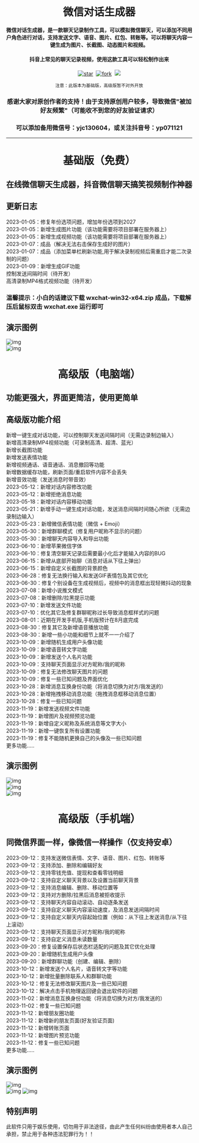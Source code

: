 <h1 align="center">微信对话生成器</h1>

<h4 align="center">微信对话生成器，是一款聊天记录制作工具，可以模拟微信聊天，可以添加不同用户角色进行对话，支持发送文字、语音、图片、红包、转账等。可以将聊天内容一键生成为图片、长截图、动态图片和视频。</h4>
<h4 align="center">抖音上常见的聊天记录视频，使用这款工具可以轻松制作出来</h4>
<div align="center">

[![star](https://gitee.com/lifeixue/weixin-chat/badge/star.svg)](https://gitee.com/lifeixue/weixin-chat)  [![fork](https://gitee.com/lifeixue/weixin-chat/badge/fork.svg)](https://gitee.com/lifeixue/weixin-chat)  [![](https://img.shields.io/badge/微信：-tmall12-red)]()

```shell
注意：此版本为基础版，高级版暂不对外开放
```

### 感谢大家对原创作者的支持！由于支持原创用户较多，导致微信"被加好友频繁"（可能收不到您的好友验证请求）  
### 可以添加备用微信号：yjc130604，或关注抖音号：yp071121
------------------------------------------------------------------------
</div>

<h1 align="center">基础版（免费）</h1>

## 在线微信聊天生成器，抖音微信聊天搞笑视频制作神器

## 更新日志
2023-01-05：修复年份选项问题，增加年份选项到2027  
2023-01-05：新增生成图片功能（该功能需要将项目部署在服务器上）  
2023-01-05：新增生成视频功能（该功能需要将项目部署在服务器上）  
2023-01-07：成品（解决无法右击保存生成好的图片）  
2023-01-07：成品（添加菜单栏刷新功能,用于解决录制视频后需重启才能二次录制的问题）  
2023-01-09：新增生成GIF功能  
控制发送间隔时间（待开发）  
高清录制MP4格式视频功能（待开发）  
### 温馨提示：小白的话建议下载 wxchat-win32-x64.zip 成品，下载解压后鼠标双击 wxchat.exe 运行即可

## 演示图例
![img](./img/demo.gif)  
![img](./img/demo.png)

<h1 align="center">高级版（电脑端）</h1>

## 功能更强大，界面更简洁，使用更简单

## 高级版功能介绍
新增一键生成对话功能，可以控制聊天发送间隔时间（无需边录制边输入）  
新增高清录制MP4视频功能（可录制高清、超清、蓝光）  
新增长截图功能  
新增发送表情功能  
新增视频通话、语音通话、消息撤回等功能  
新增数据缓存功能，刷新页面/重启软件内容不会丢失  
新增音效功能（发送消息时带音效）  
2023-05-12：新增对话内容修改功能  
2023-05-12：新增拒绝消息功能  
2023-05-18：新增对话内容移动功能  
2023-05-21：新增手动一键生成对话功能，发送消息间隔时间随心所欲（无需边录制边输入）  
2023-05-23：新增微信表情功能（微信 + Emoji）  
2023-05-30：新增群聊模式（修复用户昵称不显示的问题）  
2023-05-30：新增聊天内容导入和导出功能  
2023-06-10：新增苹果微信字体  
2023-06-10：修复清空聊天记录后需要最小化后才能输入内容的BUG  
2023-06-15：新增从底部开始聊（消息对话从下往上弹出）  
2023-06-15：新增自定义长截图的背景颜色  
2023-06-28：修复无法换行输入和发送GIF表情包及其它优化  
2023-06-30：修复个别设备在生成视频后，视频中的消息框出现轻微抖动的现象  
2023-07-08：新增小说推文模式  
2023-07-08：新增删除/拉黑提示功能  
2023-07-10：新增发送文件功能  
2023-07-10：优化其它及修复群聊昵称过长导致消息框样式的问题  
2023-08-01：近期在开发手机版,手机版预计在8月底完成  
2023-08-30：修复其它及新增语音播放功能  
2023-08-30：新增一些小功能和细节上就不一一介绍了  
2023-10-09：新增随机生成用户头像功能  
2023-10-09：新增语音转文字功能  
2023-10-09：新增发送个人名片功能  
2023-10-09：支持聊天页面显示对方昵称/我的昵称  
2023-10-09：修复无法修改聊天图片的问题  
2023-10-09：修复一些已知问题及界面优化  
2023-10-28：新增消息互换身份功能（将消息切换为对方/我发送的）  
2023-10-28：新增拖拽移动消息功能（拖拽消息框移动消息位置）  
2023-10-28：修复一些已知问题  
2023-11-19：新增发送视频文件功能  
2023-11-19：新增图片及视频预览功能  
2023-11-19：新增自定义昵称及系统消息等文字大小  
2023-11-19：新增一键恢复所有设置功能  
2023-11-19：修复不能随机更换自己的头像及一些已知问题  
更多功能.....

## 演示图例
![img](./img/1.gif)  
![img](./img/1.png)  
![img](./img/2.png)

<h1 align="center">高级版（手机端）</h1>

## 同微信界面一样，像微信一样操作（仅支持安卓）  

2023-09-12：支持发送微信表情、文字、语音、图片、红包、转账等  
2023-09-12：支持添加、删除和编辑好友  
2023-09-12：支持零钱充值、提现和查看零钱明细  
2023-09-12：支持自定义聊天背景以及设置当前聊天背景  
2023-09-12：支持消息编辑、删除、移动位置等  
2023-09-12：支持对方删除/拉黑后消息被拒收提示  
2023-09-12：支持聊天内容自动滚动、自动逐条发送  
2023-09-12：支持自定义聊天内容滚动速度，及消息发送间隔时间  
2023-09-12：支持自定义聊天内容起始位置（例如：从下往上发送消息/从下往上滚动）  
2023-09-12：支持聊天页面显示对方昵称/我的昵称  
2023-09-12：支持自定义消息未读数量  
2023-09-20：修复设置保存后状态栏适配的问题及其它优化处理  
2023-09-20：新增随机生成用户头像  
2023-09-20：新增群聊功能（创建、编辑、删除）  
2023-10-12：新增发送个人名片，语音转文字等功能  
2023-10-12：新增批量删除联系人和群聊功能  
2023-10-12：修复无法修改聊天图片及一些已知问题  
2023-10-12：解决点击手机物理返回键会退出软件的问题  
2023-11-02：新增消息互换身份功能（将消息切换为对方/我发送的）  
2023-11-02：修复一些已知问题  
2023-11-12：新增朋友圈功能  
2023-11-12：新增新的朋友页面(好友验证页面)  
2023-11-12：新增转账页面  
2023-11-12：新增图片预览功能  
2023-11-12：修复一些已知问题  
更多功能.....

## 演示图例
![img](./img/app_demo1.png)  
![img](./img/app_demo2.png)
![img](./img/app_demo.png)

## 特别声明
此软件只用于娱乐使用，切勿用于非法途径，由此产生任何纠纷由使用者本人自己承担，禁止用于各种违法犯罪行为！！